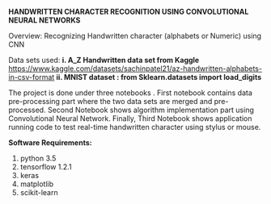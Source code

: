 **HANDWRITTEN CHARACTER RECOGNITION USING CONVOLUTIONAL NEURAL NETWORKS**

Overview: Recognizing Handwritten character (alphabets or Numeric) using CNN

Data sets used:
**i. A_Z Handwritten data set from Kaggle** https://www.kaggle.com/datasets/sachinpatel21/az-handwritten-alphabets-in-csv-format
**ii. MNIST dataset :  from Sklearn.datasets import load_digits**

The project is done under three notebooks . First notebook contains data pre-processing part where the two data sets are merged and pre-processed. Second Notebook shows algorithm implementation part using Convolutional Neural Network. Finally, Third Notebook shows application running code to test real-time handwritten character using stylus or mouse.

**Software Requirements:**
1. python 3.5
2. tensorflow 1.2.1
3. keras
4. matplotlib
5. scikit-learn







